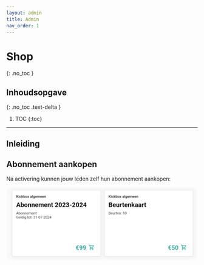 ```yaml
---
layout: admin
title: Admin
nav_order: 1
---
```


# Shop
{: .no_toc }

## Inhoudsopgave
{: .no_toc .text-delta }

1. TOC
{:toc}

---
## Inleiding

## Abonnement aankopen

Na activering kunnen jouw leden zelf hun abonnement aankopen:

![shop](/assets/images/shop_overview.png)
